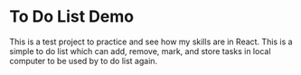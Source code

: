 # To Do List Demo

This is a test project to practice and see how my skills are in React. This is a simple to do list which can add, remove, mark, and store tasks in local computer to be used by to do list again.